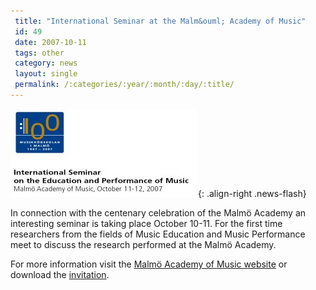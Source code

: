 ```yaml
---
 title: "International Seminar at the Malm&ouml; Academy of Music"
 id: 49
 date: 2007-10-11
 tags: other
 category: news
 layout: single
 permalink: /:categories/:year/:month/:day/:title/
---
```

![image-right](/assets/images/mhm/IntSem-mhm.jpg){: .align-right .news-flash}

In connection with the centenary celebration of the Malm&ouml; Academy an interesting seminar is taking place October 10-11. For the first time researchers from the fields of Music Education and Music Performance meet to discuss the research performed at the Malm&ouml; Academy.
</p>
<p>
For more information visit the <a href="http://www.mhm.lu.se">Malm&ouml; Academy of Music website</a> or download
 the <a href="documents/mhm/IntSemOct.pdf">invitation</a>.
<br />
<br />

